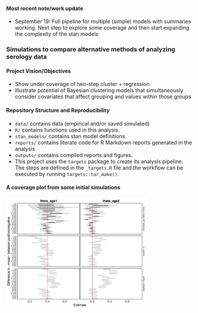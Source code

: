 
#### Most recent note/work update

- September 19: Full pipeline for multiple (simple) models with
  summaries working. Next step to explore some coverage and then start
  expanding the complexity of the stan models

### Simulations to compare alternative methods of analyzing serology data

#### Project Vision/Objectives

- Show under coverage of two-step cluster + regression
- Illustrate potential of Bayesian clustering models that simultaneously
  consider covariates that affect grouping and values within those
  groups

#### Repository Structure and Reproducibility

- `data/` contains data (empirical and/or saved simulated)
- `R/` contains functions used in this analysis.
- `stan_models/` contains stan model definitions
- `reports/` contains literate code for R Markdown reports generated in
  the analysis
- `outputs/` contains compiled reports and figures.
- This project uses the `targets` package to create its analysis
  pipeline. The steps are defined in the `_targets.R` file and the
  workflow can be executed by running `targets::tar_make()`.

#### A coverage plot from some initial simulations

<img src="outputs/examp_sims.png" width="75%" />
